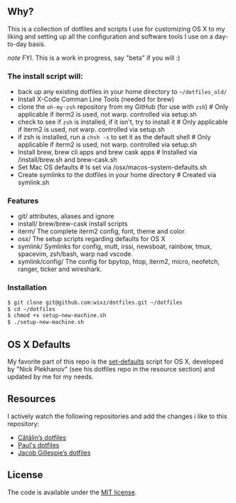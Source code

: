 ## Why? ##

This is a collection of dotfiles and scripts I use for customizing OS X to my liking and setting up all the configuration and software tools I use on a day-to-day basis.

*note* FYI. This is a work in progress, say "beta" if you will :)

### The install script will: ###

* back up any existing dotfiles in your home directory to `~/dotfiles_old/`
* Install X-Code Comman Line Tools (needed for brew)
* clone the `oh-my-zsh` repository from my GitHub (for use with `zsh`) # Only applicable if iterm2 is used, not warp. controlled via setup.sh
* check to see if `zsh` is installed, if it isn't, try to install it # Only applicable if iterm2 is used, not warp. controlled via setup.sh
* if zsh is installed, run a `chsh -s` to set it as the default shell # Only applicable if iterm2 is used, not warp. controlled via setup.sh
* Install brew, brew cli apps and brew cask apps # Installed via /install/brew.sh and brew-cask.sh
* Set Mac OS defaults # Is set via /osx/macos-system-defaults.sh
* Create symlinks to the dotfiles in your home directory # Created via symlink.sh

### Features ###

* git/ attributes, aliases and ignore
* install/ brew/brew-cask install scripts
* iterm/ The complete iterm2 config, font, theme and color.
* osx/ The setup scripts regarding defaults for OS X
* symlink/ Symlinks for config, mutt, irssi, newsboat, rainbow, tmux, spacevim, zsh/bash, warp nad vscode.
* symlink/config/ The config for bpytop, htop, iterm2, micro, neofetch, ranger, ticker and wireshark.

### Installation ###

```sh
$ git clone git@github.com:wixz/dotfiles.git ~/dotfiles
$ cd ~/dotfiles
$ chmod +x setup-new-machine.sh
$ ./setup-new-machine.sh
```

## OS X Defaults ##

My favorite part of this repo is the [set-defaults](osx/macos-system-defaults.sh) script for OS X, developed by "Nick Plekhanov" (see his dotfiles repo in the resource section) and updated by me for my needs.

## Resources ##

I actively watch the following repositories and add the changes i like to this repository:

- [Cătălin’s dotfiles](https://github.com/alrra/dotfiles)
- [Paul's dotfiles](https://github.com/paulirish/dotfiles)
- [Jacob Gillespie’s dotfiles](https://github.com/jacobwg/dotfiles)

## License ##

The code is available under the [MIT license](LICENSE).
